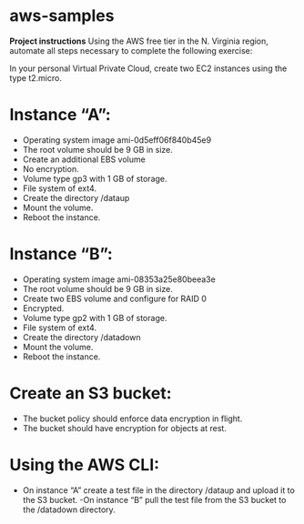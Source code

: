 # aws-samples

**Project instructions**
Using the AWS free tier in the N. Virginia region, automate all steps necessary to complete the following exercise:



In your personal Virtual Private Cloud, create two EC2 instances using the type t2.micro.

# Instance “A”: 

  - Operating system image ami-0d5eff06f840b45e9
  - The root volume should be 9 GB in size.
  - Create an additional EBS volume
  - No encryption.
  - Volume type gp3 with 1 GB of storage.
  - File system of ext4.
  - Create the directory /dataup
  - Mount the volume.
  - Reboot the instance.

# Instance “B”:

  - Operating system image ami-08353a25e80beea3e
  - The root volume should be 9 GB in size.
 - Create two EBS volume and configure for RAID 0
  - Encrypted.
  - Volume type gp2 with 1 GB of storage.
  - File system of ext4.
  - Create the directory /datadown
  - Mount the volume.
  - Reboot the instance.

# Create an S3 bucket:
  - The bucket policy should enforce data encryption in flight.
  - The bucket should have encryption for objects at rest.



# Using the AWS CLI:

  - On instance “A” create a test file in the directory /dataup and upload it to the S3 bucket.
  -On instance “B” pull the test file from the S3 bucket to the /datadown directory.